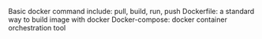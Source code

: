 Basic docker command include: pull, build, run, push
Dockerfile: a standard way to build image with docker
Docker-compose: docker container orchestration tool